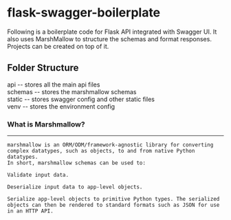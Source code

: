 # flask-swagger-boilerplate

Following is a boilerplate code for Flask API integrated with Swagger UI.
It also uses MarshMallow to structure the schemas and format responses.
Projects can be created on top of it.

## Folder Structure

api     -- stores all the main api files  
schemas -- stores the marshmallow schemas  
static  -- stores swagger config and other static files  
venv    -- stores the environment config

### What is Marshmallow? 
---
    marshmallow is an ORM/ODM/framework-agnostic library for converting complex datatypes, such as objects, to and from native Python datatypes.
    In short, marshmallow schemas can be used to:

    Validate input data.

    Deserialize input data to app-level objects.

    Serialize app-level objects to primitive Python types. The serialized objects can then be rendered to standard formats such as JSON for use in an HTTP API.
